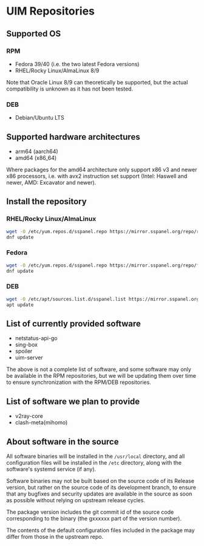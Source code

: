 # UIM Repositories

## Supported OS

### RPM

- Fedora 39/40 (i.e. the two latest Fedora versions)
- RHEL/Rocky Linux/AlmaLinux 8/9

Note that Oracle Linux 8/9 can theoretically be supported, but the actual compatibility is unknown as it has not been tested.

### DEB

- Debian/Ubuntu LTS

## Supported hardware architectures

- arm64 (aarch64)
- amd64 (x86_64)

Where packages for the amd64 architecture only support x86 v3 and newer x86 processors, i.e. with avx2 instruction set support (Intel: Haswell and newer, AMD: Excavator and newer).

## Install the repository

### RHEL/Rocky Linux/AlmaLinux

```bash
wget -O /etc/yum.repos.d/sspanel.repo https://mirror.sspanel.org/repo/rhel.repo
dnf update
```

### Fedora

```bash
wget -O /etc/yum.repos.d/sspanel.repo https://mirror.sspanel.org/repo/fedora.repo
dnf update
```

### DEB

```bash
wget -O /etc/apt/sources.list.d/sspanel.list https://mirror.sspanel.org/repo/sspanel.list
apt update
```

## List of currently provided software

- netstatus-api-go
- sing-box
- spoiler
- uim-server

The above is not a complete list of software, and some software may only be available in the RPM repositories, but we will be updating them over time to ensure synchronization with the RPM/DEB repositories.

## List of software we plan to provide

- v2ray-core
- clash-meta(mihomo)

## About software in the source

All software binaries will be installed in the `/usr/local` directory, and all configuration files will be installed in the `/etc` directory, along with the software's systemd service (if any).

Software binaries may not be built based on the source code of its Release version, but rather on the source code of its development branch, to ensure that any bugfixes and security updates are available in the source as soon as possible without relying on upstream release cycles.

The package version includes the git commit id of the source code corresponding to the binary (the gxxxxxx part of the version number).

The contents of the default configuration files included in the package may differ from those in the upstream repo.
